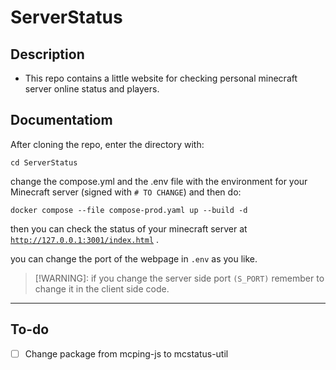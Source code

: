 # ServerStatus

## Description
- This repo contains a little website for checking personal minecraft server online status and players.

## Documentatiom
After cloning the repo, enter the directory with:
```
cd ServerStatus
```
change the compose.yml and the .env file with the environment for your Minecraft server (signed with <code># TO CHANGE</code>) and then do:

```
docker compose --file compose-prod.yaml up --build -d
```

then you can check the status of your minecraft server at <code>http://127.0.0.1:3001/index.html</code> .

you can change the port of the webpage in <code>.env</code> as you like.

> [!WARNING]: if you change the server side port <code>(S_PORT)</code> remember to change it in the client side code.

---
## To-do
- [ ] Change package from mcping-js to mcstatus-util
